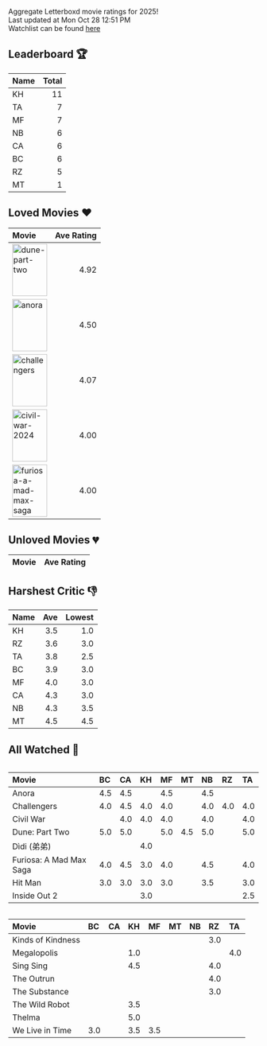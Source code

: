 Aggregate Letterboxd movie ratings for 2025! <br />
Last updated at Mon Oct 28 12:51 PM <br />
Watchlist can be found [here](https://letterboxd.com/_branzino/list/movie-szn-2025/)

## Leaderboard :trophy:
| Name   |   Total |
|:-------|--------:|
| KH     |      11 |
| TA     |       7 |
| MF     |       7 |
| NB     |       6 |
| CA     |       6 |
| BC     |       6 |
| RZ     |       5 |
| MT     |       1 |

## Loved Movies :heart:
| Movie                                                                                                                                                                                  |   Ave Rating |
|:---------------------------------------------------------------------------------------------------------------------------------------------------------------------------------------|-------------:|
| <img src="https://a.ltrbxd.com/resized/film-poster/6/1/7/4/4/3/617443-dune-part-two-0-1000-0-1500-crop.jpg" alt="dune-part-two" style="height: 105px; width:70px;"/>                   |         4.92 |
| <img src="https://a.ltrbxd.com/resized/film-poster/9/5/9/5/4/0/959540-anora-0-1000-0-1500-crop.jpg" alt="anora" style="height: 105px; width:70px;"/>                                   |         4.50 |
| <img src="https://a.ltrbxd.com/resized/film-poster/8/4/2/3/0/1/842301-challengers-0-1000-0-1500-crop.jpg" alt="challengers" style="height: 105px; width:70px;"/>                       |         4.07 |
| <img src="https://a.ltrbxd.com/resized/film-poster/8/3/4/6/5/6/834656-civil-war-0-1000-0-1500-crop.jpg" alt="civil-war-2024" style="height: 105px; width:70px;"/>                      |         4.00 |
| <img src="https://a.ltrbxd.com/resized/film-poster/7/0/5/2/2/1/705221-furiosa-a-mad-max-saga-0-1000-0-1500-crop.jpg" alt="furiosa-a-mad-max-saga" style="height: 105px; width:70px;"/> |         4.00 |

## Unloved Movies :broken_heart:
| Movie   | Ave Rating   |
|---------|--------------|

## Harshest Critic :thumbsdown:
| Name   |   Ave |   Lowest |
|:-------|------:|---------:|
| KH     |   3.5 |      1.0 |
| RZ     |   3.6 |      3.0 |
| TA     |   3.8 |      2.5 |
| BC     |   3.9 |      3.0 |
| MF     |   4.0 |      3.0 |
| CA     |   4.3 |      3.0 |
| NB     |   4.3 |      3.5 |
| MT     |   4.5 |      4.5 |

## All Watched :movie_camera:
<div  style="overflow-x: scroll;">

| Movie                   | BC   | CA   | KH   | MF   | MT   | NB   | RZ   | TA   |
|:------------------------|:-----|:-----|:-----|:-----|:-----|:-----|:-----|:-----|
| Anora                   | 4.5  | 4.5  |      | 4.5  |      | 4.5  |      |      |
| Challengers             | 4.0  | 4.5  | 4.0  | 4.0  |      | 4.0  | 4.0  | 4.0  |
| Civil War               |      | 4.0  | 4.0  | 4.0  |      | 4.0  |      | 4.0  |
| Dune: Part Two          | 5.0  | 5.0  |      | 5.0  | 4.5  | 5.0  |      | 5.0  |
| Dìdi (弟弟)               |      |      | 4.0  |      |      |      |      |      |
| Furiosa: A Mad Max Saga | 4.0  | 4.5  | 3.0  | 4.0  |      | 4.5  |      | 4.0  |
| Hit Man                 | 3.0  | 3.0  | 3.0  | 3.0  |      | 3.5  |      | 3.0  |
| Inside Out 2            |      |      | 3.0  |      |      |      |      | 2.5  |

</div>

<div  style="overflow-x: scroll;">

| Movie             | BC   | CA   | KH   | MF   | MT   | NB   | RZ   | TA   |
|:------------------|:-----|:-----|:-----|:-----|:-----|:-----|:-----|:-----|
| Kinds of Kindness |      |      |      |      |      |      | 3.0  |      |
| Megalopolis       |      |      | 1.0  |      |      |      |      | 4.0  |
| Sing Sing         |      |      | 4.5  |      |      |      | 4.0  |      |
| The Outrun        |      |      |      |      |      |      | 4.0  |      |
| The Substance     |      |      |      |      |      |      | 3.0  |      |
| The Wild Robot    |      |      | 3.5  |      |      |      |      |      |
| Thelma            |      |      | 5.0  |      |      |      |      |      |
| We Live in Time   | 3.0  |      | 3.5  | 3.5  |      |      |      |      |

</div>
